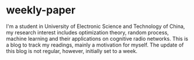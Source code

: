 # weekly-paper
  I'm a student in University of Electronic Science and Technology of China, my research interest includes optimization theory, random process, machine learning and their applications on cognitive radio networks. 
  This is a blog to track my readings, mainly a motivation for myself. The update of this blog is not regular, however, initially set to a week.
